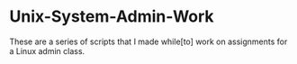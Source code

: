 # Unix-System-Admin-Work
These are a series of scripts that I made while[to] work on assignments for a Linux admin class. 
